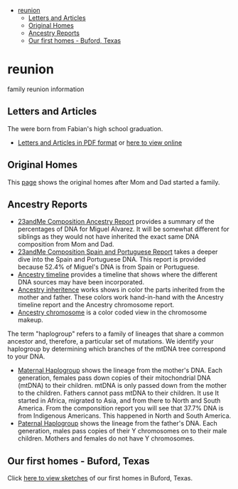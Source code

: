 <!-- TOC -->

- [reunion](#reunion)
    - [Letters and Articles](#letters-and-articles)
    - [Original Homes](#original-homes)
    - [Ancestry Reports](#ancestry-reports)
    - [Our first homes - Buford, Texas](#our-first-homes---buford-texas)

<!-- /TOC -->

# reunion
family reunion information

## Letters and Articles
The were born from Fabian's high school graduation.
- [Letters and Articles in PDF format](./LettersArticles.pdf) or [here to view online](LettersArticles.md)

## Original Homes
This [page](./buffordDrawing.md) shows the original homes after Mom and Dad started a family.

## Ancestry Reports
- [23andMe Composition Ancestry Report](./23andMe/ancestry_composition.pdf) provides a summary of the percentages of DNA for Miguel Alvarez. It will be somewhat different for siblings as they would not have inherited the exact same DNA composition from Mom and Dad.
- [23andMe Composition Spain and Portuguese Report](./23andMe/ancestry_composition52.4_SpainishPortuguese.pdf) takes a deeper dive into the Spain and Portuguese DNA. This report is provided because 52.4% of Miguel's DNA is from Spain or Portuguese.
- [Ancestry timeline](./23andMe/ancestry_timeline.pdf) provides a timeline that shows where the different DNA sources may have been incorporated. 
- [Ancestry inheritence](./23andMe/ancestry_inheritence.pdf) works shows in color the parts inherited from the mother and father. These colors work hand-in-hand with the Ancestry timeline report and the Ancestry chromosome report.
- [Ancestry chromosome](./23andMe/ancestry_chromosome.pdf) is a color coded view in the chromosome makeup.

The term "haplogroup" refers to a family of lineages that share a common ancestor and, therefore, a particular set of mutations. We identify your haplogroup by determining which branches of the mtDNA tree correspond to your DNA.

- [Maternal Haplogroup](./23andMe/maternal_haplogroup.pdf) shows the lineage from the mother's DNA. Each generation, females pass down copies of their mitochondrial DNA (mtDNA) to their children. mtDNA is only passed down from the mother to the children. Fathers cannot pass mtDNA to their children. It use  It started in Africa, migrated to Asia, and from there to North and South America. From the componsition report you will see that 37.7% DNA is from Indigenous Americans. This happened in North and South America. 
- [Paternal Haplogroup](./23andMe/paternal_haplogroup.pdf) shows the lineage from the father's DNA. Each generation, males pass copies of their Y chromosomes on to their male children. Mothers and females do not have Y chromosomes.

## Our first homes - Buford, Texas

Click [here to view sketches](buffordDrawing.md) of our first homes in Buford, Texas.

